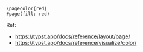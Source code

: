 ```
\pagecolor{red}
#page(fill: red)
```


Ref:

- https://typst.app/docs/reference/layout/page/
- https://typst.app/docs/reference/visualize/color/
